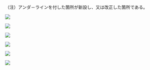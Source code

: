 （注）アンダ－ラインを付した箇所が新設し、又は改正した箇所である。

![](https://www.nta.go.jp/tmp/37fa8f65-aa9c-4375-be15-bf8953b57e5d/images/a5233e218b4352a377cb6a4cfec531f9eb6e706e53aead7c392d6e8dbc13f740.jpg)

![](https://www.nta.go.jp/tmp/37fa8f65-aa9c-4375-be15-bf8953b57e5d/images/e9a5238462244bedbc954a696f9bdd869e49d05c83045b6f527d8133b4bd17d3.jpg)

![](https://www.nta.go.jp/tmp/37fa8f65-aa9c-4375-be15-bf8953b57e5d/images/6255bf970c5f4f927a39e9a9b60e547cf60e7f3650d3df4234e0818d5494b991.jpg)

![](https://www.nta.go.jp/tmp/37fa8f65-aa9c-4375-be15-bf8953b57e5d/images/266fffca89d28d0b22b196a090372ece52123f30d1f21b3b8f102678a3888971.jpg)

![](https://www.nta.go.jp/tmp/37fa8f65-aa9c-4375-be15-bf8953b57e5d/images/43aa4aab25e33dc1787fe7ff43f5d2377e71ebb3cfc5fffd2328eb44a4b40682.jpg)

![](https://www.nta.go.jp/tmp/37fa8f65-aa9c-4375-be15-bf8953b57e5d/images/7bc994b1f6eb1c624a50a576bd39cbc06c5357e57d185168aa1af0313babfc3c.jpg)